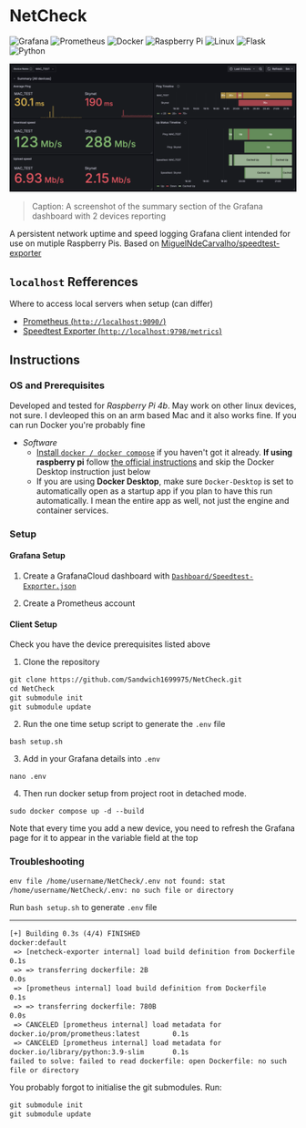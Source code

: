 # NetCheck

![Grafana](https://img.shields.io/badge/grafana-%23F46800.svg?style=for-the-badge&logo=grafana&logoColor=white)
![Prometheus](https://img.shields.io/badge/Prometheus-E6522C?style=for-the-badge&logo=Prometheus&logoColor=white)
![Docker](https://img.shields.io/badge/docker-%230db7ed.svg?style=for-the-badge&logo=docker&logoColor=white)
![Raspberry Pi](https://img.shields.io/badge/-Raspberry_Pi-C51A4A?style=for-the-badge&logo=Raspberry-Pi)
![Linux](https://img.shields.io/badge/Linux-FCC624?style=for-the-badge&logo=linux&logoColor=black)
![Flask](https://img.shields.io/badge/flask-%23000.svg?style=for-the-badge&logo=flask&logoColor=white)
![Python](https://img.shields.io/badge/python-3670A0?style=for-the-badge&logo=python&logoColor=ffdd54)

![Summary Dashboard](assets/summary.png)
> Caption: A screenshot of the summary section of the Grafana dashboard with 2 devices reporting

A persistent network uptime and speed logging Grafana client intended for use on mutiple Raspberry Pis.
Based on [MiguelNdeCarvalho/speedtest-exporter](https://github.com/MiguelNdeCarvalho/speedtest-exporter)

## `localhost` Refferences

Where to access local servers when setup (can differ)

- [Prometheus (`http://localhost:9090/`)](http://localhost:9090/)
- [Speedtest Exporter (`http://localhost:9798/metrics`)](http://localhost:9798/metrics)

## Instructions

### OS and Prerequisites 

Developed and tested for *Raspberry Pi 4b*. May work on other linux devices, not sure.
I devleoped this on an arm based Mac and it also works fine. If you can run Docker you're probably fine

- *Software*
    - [Install `docker / docker compose`](https://docs.docker.com/compose/install/) if you haven't got it already. **If using raspberry pi** follow [the official instructions](https://docs.docker.com/engine/install/debian/) and skip the Docker Desktop instruction just below
    - If you are using **Docker Desktop**, make sure `Docker-Desktop` is set to automatically open as a startup app if you plan to have this run automatically. I mean the entire app as well, not just the engine and container services. 


### Setup

#### Grafana Setup

1. Create a GrafanaCloud dashboard with [`Dashboard/Speedtest-Exporter.json`](https://github.com/Sandwich1699975/NetCheck/blob/main/Dashboard/Speedtest-Exporter.json)

2. Create a Prometheus account

#### Client Setup

Check you have the device prerequisites listed above

1. Clone the repository

```terminal
git clone https://github.com/Sandwich1699975/NetCheck.git
cd NetCheck
git submodule init
git submodule update
```

2. Run the one time setup script to generate the `.env` file

```terminal
bash setup.sh
```

3. Add in your Grafana details into `.env`

```terminal 
nano .env
```

4. Then run docker setup from project root in detached mode. 

```terminal
sudo docker compose up -d --build
```

Note that every time you add a new device, you need to refresh the Grafana page for it to appear in the variable field at the top

### Troubleshooting

```
env file /home/username/NetCheck/.env not found: stat /home/username/NetCheck/.env: no such file or directory
```

Run `bash setup.sh` to generate `.env` file

---

```
[+] Building 0.3s (4/4) FINISHED                                                   docker:default
 => [netcheck-exporter internal] load build definition from Dockerfile                       0.1s
 => => transferring dockerfile: 2B                                                           0.0s
 => [prometheus internal] load build definition from Dockerfile                              0.1s
 => => transferring dockerfile: 780B                                                         0.0s
 => CANCELED [prometheus internal] load metadata for docker.io/prom/prometheus:latest        0.1s
 => CANCELED [prometheus internal] load metadata for docker.io/library/python:3.9-slim       0.1s
failed to solve: failed to read dockerfile: open Dockerfile: no such file or directory
```

You probably forgot to initialise the git submodules. Run:

```terminal
git submodule init
git submodule update
```
